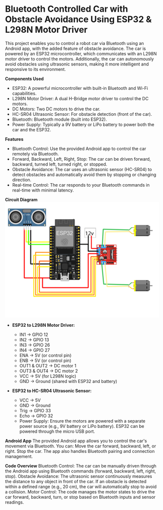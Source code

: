 # Bluetooth Controlled Car with Obstacle Avoidance Using ESP32 & L298N Motor Driver

This project enables you to control a robot car via Bluetooth using an Android app, with the added feature of obstacle avoidance. The car is powered by an ESP32 microcontroller, which communicates with an L298N motor driver to control the motors. Additionally, the car can autonomously avoid obstacles using ultrasonic sensors, making it more intelligent and responsive to its environment.

**Components Used**
- ESP32: A powerful microcontroller with built-in Bluetooth and Wi-Fi capabilities.
- L298N Motor Driver: A dual H-Bridge motor driver to control the DC motors.
- DC Motors: Two DC motors to drive the car.
- HC-SR04 Ultrasonic Sensor: For obstacle detection (front of the car).
- Bluetooth: Bluetooth module (built into ESP32).
- Power Supply: Typically a 9V battery or LiPo battery to power both the car and the ESP32.


**Features**
- Bluetooth Control: Use the provided Android app to control the car remotely via Bluetooth.
- Forward, Backward, Left, Right, Stop: The car can be driven forward, backward, turned left, turned right, or stopped.
- Obstacle Avoidance: The car uses an ultrasonic sensor (HC-SR04) to detect obstacles and automatically avoid them by stopping or changing direction.
- Real-time Control: The car responds to your Bluetooth commands in real-time with minimal latency.



**Circuit Diagram**
![Circuit Diagram](circuit-diagram.jpg)




- **ESP32 to L298N Motor Driver:**

    - IN1 -> GPIO 12
    - IN2 -> GPIO 13
    - IN3 -> GPIO 26
    - IN4 -> GPIO 27
    - ENA -> 5V (or control pin)
    - ENB -> 5V (or control pin)
    - OUT1 & OUT2 -> DC motor 1
    - OUT3 & OUT4 -> DC motor 2
    - VCC -> 5V (for L298N logic)
    - GND -> Ground (shared with ESP32 and battery)





- **ESP32 to HC-SR04 Ultrasonic Sensor:**

    - VCC -> 5V
    - GND -> Ground
    - Trig -> GPIO 33
    - Echo -> GPIO 32
    - Power Supply: Ensure the motors are powered with a separate power source (e.g., 9V battery or LiPo battery).
ESP32 can be powered through the micro USB port.


**Android App**
The provided Android app allows you to control the car's movement via Bluetooth. You can:
Move the car forward, backward, left, or right.
Stop the car.
The app also handles Bluetooth pairing and connection management.



**Code Overview**
Bluetooth Control: The car can be manually driven through the Android app using Bluetooth commands (forward, backward, left, right, stop).
Obstacle Avoidance: The ultrasonic sensor continuously measures the distance to any object in front of the car. If an obstacle is detected within a defined range (e.g., 20 cm), the car will automatically stop to avoid a collision.
Motor Control: The code manages the motor states to drive the car forward, backward, turn, or stop based on Bluetooth inputs and sensor readings.
